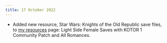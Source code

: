 ```yaml
---
title: 17 October 2022
---
```


* Added new resource, Star Wars: Knights of the Old Republic save files, to [my resources](/resources) page: Light Side Female Saves with KOTOR 1 Community Patch and All Romances.